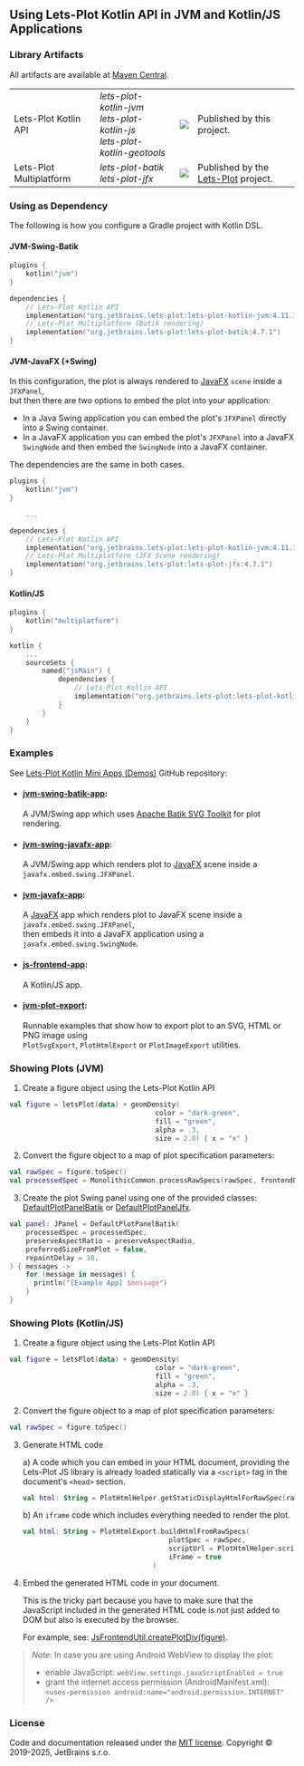 ## Using Lets-Plot Kotlin API in JVM and Kotlin/JS Applications

<a id="artifacts"></a>
### Library Artifacts

All artifacts are available at [Maven Central](https://search.maven.org/search?q=lets-plot).

<table>
    <tr>
        <td>Lets-Plot Kotlin API</td>
        <td>
            <i>lets-plot-kotlin-jvm</i><br>
            <i>lets-plot-kotlin-js</i><br>
            <i>lets-plot-kotlin-geotools</i>
        </td>
        <td>
            <a href="https://search.maven.org/search?q=lets-plot"/>
            <img src="https://img.shields.io/maven-central/v/org.jetbrains.lets-plot/lets-plot-kotlin?color=blue&label=Maven%20Central"/>
        </td>
        <td>
            Published by this project.
        </td>
    </tr>
    <tr>
        <td>Lets-Plot Multiplatform</td>
        <td>
            <i>lets-plot-batik</i><br>
            <i>lets-plot-jfx</i><br>
        </td>
        <td>
            <a href="https://search.maven.org/search?q=lets-plot"/>
            <img src="https://img.shields.io/maven-central/v/org.jetbrains.lets-plot/lets-plot-common?color=blue&label=Maven%20Central"/>
        </td>
        <td>
            Published by the <a href="https://github.com/JetBrains/lets-plot">Lets-Plot</a> project.
        </td>
    </tr>
</table>

<a id="dependencies"></a>
### Using as Dependency

The following is how you configure a Gradle project with Kotlin DSL.

<a id="deps-swing-batik"></a>
#### JVM-Swing-Batik

```Kotlin
plugins {
    kotlin("jvm")
}

dependencies {
    // Lets-Plot Kotlin API 
    implementation("org.jetbrains.lets-plot:lets-plot-kotlin-jvm:4.11.1")
    // Lets-Plot Multiplatform (Batik rendering)
    implementation("org.jetbrains.lets-plot:lets-plot-batik:4.7.1")
}
```

<a id="deps-jfx"></a>
#### JVM-JavaFX (+Swing)
In this configuration, the plot is always rendered to [JavaFX](https://en.wikipedia.org/wiki/JavaFX) `scene` inside a `JFXPanel`, \
but then there are two options to embed the plot into your application:
- In a Java Swing application you can embed the plot's `JFXPanel` directly into a Swing container.
- In a JavaFX application you can embed the plot's `JFXPanel` into a JavaFX `SwingNode` and then embed the `SwingNode` into a JavaFX container.
                                                                                              
The dependencies are the same in both cases.
```Kotlin
plugins {
    kotlin("jvm")
}

    ...

dependencies {
    // Lets-Plot Kotlin API 
    implementation("org.jetbrains.lets-plot:lets-plot-kotlin-jvm:4.11.1")
    // Lets-Plot Multiplatform (JFX Scene rendering)
    implementation("org.jetbrains.lets-plot:lets-plot-jfx:4.7.1")
}
```

<a id="deps-kotlin-js"></a>
#### Kotlin/JS

```Kotlin
plugins {
    kotlin("multiplatform")
}

kotlin {
    ...
    sourceSets {
        named("jsMain") {
            dependencies {
                // Lets-Plot Kotlin API 
                implementation("org.jetbrains.lets-plot:lets-plot-kotlin-js:4.11.1")
            }
        }
    }
}
```


<a id="examples"></a>
### Examples

See [Lets-Plot Kotlin Mini Apps (Demos)](https://github.com/alshan/lets-plot-mini-apps) GitHub repository:

- #### [jvm-swing-batik-app](https://github.com/alshan/lets-plot-mini-apps/blob/main/jvm-swing-batik-app/src/main/kotlin/Main.kt):
  A JVM/Swing app which uses [Apache Batik SVG Toolkit](https://xmlgraphics.apache.org/batik/) for plot rendering.

- #### [jvm-swing-javafx-app](https://github.com/alshan/lets-plot-mini-apps/blob/main/jvm-swing-javafx-app/src/main/kotlin/Main.kt):
  A JVM/Swing app which renders plot to  [JavaFX](https://en.wikipedia.org/wiki/JavaFX) scene inside a `javafx.embed.swing.JFXPanel`.

- #### [jvm-javafx-app](https://github.com/alshan/lets-plot-mini-apps/tree/main/jvm-javafx-app):
  A [JavaFX](https://en.wikipedia.org/wiki/JavaFX) app which renders plot to JavaFX scene inside a `javafx.embed.swing.JFXPanel`, \
  then embeds it into a JavaFX application using a `javafx.embed.swing.SwingNode`.

- #### [js-frontend-app](https://github.com/alshan/lets-plot-mini-apps/tree/main/js-frontend-app):
  A Kotlin/JS app.

- #### [jvm-plot-export](https://github.com/alshan/lets-plot-mini-apps/tree/main/jvm-plot-export/src/main/kotlin):
  Runnable examples that show how to export plot to an SVG, HTML or PNG image using  
  `PlotSvgExport`, `PlotHtmlExport` or `PlotImageExport` utilities.


<a id="showing-plots-jvm"></a>
### Showing Plots (JVM)
                        
1. Create a figure object using the Lets-Plot Kotlin API

```kotlin
val figure = letsPlot(data) + geomDensity(
                                    color = "dark-green",
                                    fill = "green",
                                    alpha = .3,
                                    size = 2.0) { x = "x" }
```

2. Convert the figure object to a map of plot specification parameters:

```kotlin
val rawSpec = figure.toSpec()
val processedSpec = MonolithicCommon.processRawSpecs(rawSpec, frontendOnly = false)
```
                            
3. Create the plot Swing panel using one of the provided classes: [DefaultPlotPanelBatik](https://github.com/JetBrains/lets-plot/blob/master/vis-swing-batik/src/jvmMain/kotlin/jetbrains/datalore/vis/swing/batik/DefaultPlotPanelBatik.kt)
   or  [DefaultPlotPanelJfx](https://github.com/JetBrains/lets-plot/blob/master/vis-swing-jfx/src/jvmMain/kotlin/jetbrains/datalore/vis/swing/jfx/DefaultPlotPanelJfx.kt).
         
```kotlin
val panel: JPanel = DefaultPlotPanelBatik(
    processedSpec = processedSpec,
    preserveAspectRatio = preserveAspectRadio,
    preferredSizeFromPlot = false,
    repaintDelay = 10,
) { messages ->
    for (message in messages) {
      println("[Example App] $message")
    }
}
```


<a id="showing-plots-js"></a>
### Showing Plots (Kotlin/JS)

1. Create a figure object using the Lets-Plot Kotlin API

```kotlin
val figure = letsPlot(data) + geomDensity(
                                    color = "dark-green",
                                    fill = "green",
                                    alpha = .3,
                                    size = 2.0) { x = "x" }
```

2. Convert the figure object to a map of plot specification parameters:

```kotlin
val rawSpec = figure.toSpec()
```
      
3. Generate HTML code

    a) A code which you can embed in your HTML document, providing the Lets-Plot JS library is already loaded statically via a `<script>` tag in the document's `<head>` section.  
    ```kotlin
    val html: String = PlotHtmlHelper.getStaticDisplayHtmlForRawSpec(rawSpec)
    ```                  

    b) An `iframe` code which includes everything needed to render the plot.  
    ```kotlin
    val html: String = PlotHtmlExport.buildHtmlFromRawSpecs(
                                        plotSpec = rawSpec,
                                        scriptUrl = PlotHtmlHelper.scriptUrl(version="4.7.1"),
                                        iFrame = true    
                                    )
    ```
            
4. Embed the generated HTML code in your document.
    
    This is the tricky part because you have to make sure that the JavaScript included in the generated HTML code is not just added to DOM but also is executed by the browser. 
    
    For example, see: [JsFrontendUtil.createPlotDiv(figure)](https://github.com/JetBrains/lets-plot-kotlin/blob/ba7df25c6eed4cb4f4c3806e42dc0f818f759b6f/plot-api/src/jsMain/kotlin/org/jetbrains/letsPlot/frontend/JsFrontendUtil.kt#LL16C15-L16C15).


> *Note*: In case you are using Android WebView to display the plot:
>   - enable JavaScript: `webView.settings.javaScriptEnabled = true` 
>   - grant the internet access permission (AndroidManifest.xml): `<uses-permission android:name="android.permission.INTERNET" />`



### License

Code and documentation released under the [MIT license](https://github.com/JetBrains/lets-plot-kotlin/blob/master/LICENSE).
Copyright © 2019-2025, JetBrains s.r.o.

